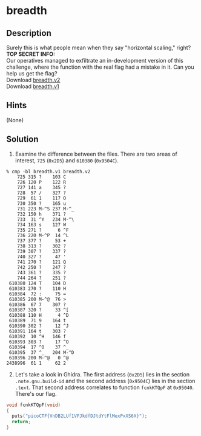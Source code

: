 # breadth
## Description
Surely this is what people mean when they say "horizontal scaling," right?  
**TOP SECRET INFO:**  
Our operatives managed to exfiltrate an in-development version of this challenge, where the function with the real flag had a mistake in it. Can you help us get the flag?  
Download [breadth.v2](breadth.v2)  
Download [breadth.v1](breadth.v1)
## Hints
(None)
## Solution
1. Examine the difference between the files. There are two areas of interest, `725` (`0x2D5`) and `610380` (`0x9504C`).
```console
% cmp -bl breadth.v1 breadth.v2
    725 315 ?    103 C
    726 120 P    122 R
    727 141 a    345 ?
    728  57 /    327 ?
    729  61 1    117 O
    730 350 ?    165 u
    731 223 M-^S 237 M-^_
    732 150 h    371 ?
    733  31 ^Y   234 M-^\
    734 163 s    127 W
    735 271 ?      6 ^F
    736 220 M-^P  14 ^L
    737 377 ?     53 +
    738 313 ?    302 ?
    739 307 ?    337 ?
    740 327 ?     47 '
    741 270 ?    121 Q
    742 250 ?    247 ?
    743 361 ?    335 ?
    744 264 ?    251 ?
 610380 124 T    104 D
 610383 270 ?    110 H
 610384  72 :     75 =
 610385 200 M-^@  76 >
 610386  67 7    307 ?
 610387 320 ?     33 ^[
 610388 110 H      4 ^D
 610389  71 9    164 t
 610390 302 ?     12 ^J
 610391 164 t    303 ?
 610392  10 ^H   146 f
 610393 303 ?     17 ^O
 610394  17 ^O    37 ^_
 610395  37 ^_   204 M-^D
 610396 200 M-^@   0 ^@
2438996  61 1     62 2
```
2. Let's take a look in Ghidra. The first address (`0x2D5`) lies in the section `.note.gnu.build-id` and the second address (`0x9504C`) lies in the section `.text`. That second address correlates to function `fcnkKTQpF` at `0x95040`. There's our flag.
```c
void fcnkKTQpF(void)
{
  puts("picoCTF{VnDB2LUf1VFJkdfDJtdYtFlMexPxXS6X}");
  return;
}
```
